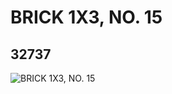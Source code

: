 # BRICK 1X3, NO. 15
## 32737
![BRICK 1X3, NO. 15](https://lc-www-live-s.legocdn.com/media/bricks/5/2/6182796.jpg)